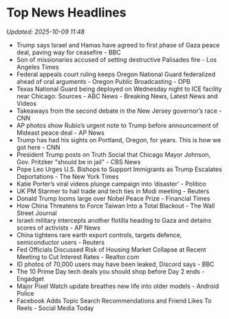 # Top News Headlines

_Updated: 2025-10-09 11:48_

- Trump says Israel and Hamas have agreed to first phase of Gaza peace deal, paving way for ceasefire - BBC
- Son of missionaries accused of setting destructive Palisades fire - Los Angeles Times
- Federal appeals court ruling keeps Oregon National Guard federalized ahead of oral arguments - Oregon Public Broadcasting - OPB
- Texas National Guard being deployed on Wednesday night to ICE facility near Chicago: Sources - ABC News - Breaking News, Latest News and Videos
- Takeaways from the second debate in the New Jersey governor’s race - CNN
- AP photos show Rubio’s urgent note to Trump before announcement of Mideast peace deal - AP News
- Trump has had his sights on Portland, Oregon, for years. This is how we got here - CNN
- President Trump posts on Truth Social that Chicago Mayor Johnson, Gov. Pritzker "should be in jail" - CBS News
- Pope Leo Urges U.S. Bishops to Support Immigrants as Trump Escalates Deportations - The New York Times
- Katie Porter’s viral videos plunge campaign into ‘disaster’ - Politico
- UK PM Starmer to hail trade and tech ties in Modi meeting - Reuters
- Donald Trump looms large over Nobel Peace Prize - Financial Times
- How China Threatens to Force Taiwan Into a Total Blackout - The Wall Street Journal
- Israeli military intercepts another flotilla heading to Gaza and detains scores of activists - AP News
- China tightens rare earth export controls, targets defence, semiconductor users - Reuters
- Fed Officials Discussed Risk of Housing Market Collapse at Recent Meeting to Cut Interest Rates - Realtor.com
- ID photos of 70,000 users may have been leaked, Discord says - BBC
- The 10 Prime Day tech deals you should shop before Day 2 ends - Engadget
- Major Pixel Watch update breathes new life into older models - Android Police
- Facebook Adds Topic Search Recommendations and Friend Likes To Reels - Social Media Today